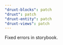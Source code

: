 ```yaml
---
"druxt-blocks": patch
"druxt": patch
"druxt-entity": patch
"druxt-views": patch
---
```


Fixed errors in storybook.
